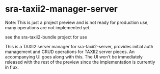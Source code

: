 # sra-taxii2-manager-server
Note: This is just a project preview and is not ready for production use, many operations are not implemented yet.

see the sra-taxii2-bundle project for use

This is a TAXII2 server manager for sra-taxii2-server, provides initial auth management and CRUD operations for TAXII2 server pieces.  An accompanying UI goes along with this.  The UI won't be immediately released with the rest of the preview since the implementation is currently in flux.
